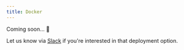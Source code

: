 ```yaml
---
title: Docker
---
```


Coming soon... 🚀

Let us know via [Slack](https://kestra.io/slack) if you're interested in that deployment option.